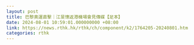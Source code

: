 ```yaml
---
layout: post
title: 巴黎奧運直擊｜江旻憓返港機場會見傳媒【足本】
date: 2024-08-01 10:59:01.000000000 +08:00
link: https://news.rthk.hk/rthk/ch/component/k2/1764205-20240801.htm
categories: rthk
---
```



